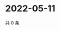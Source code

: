 # 2022-05-11

共 0 条

<!-- BEGIN WEIBO -->
<!-- 最后更新时间 Wed May 11 2022 13:23:13 GMT+0800 (China Standard Time) -->

<!-- END WEIBO -->
